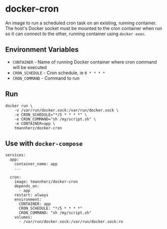 # docker-cron

An image to run a scheduled cron task on an existing, running container. The host's Docker socket must be mounted to the cron container when run so it can connect to the other, running container using `docker exec`.

## Environment Variables

* `CONTAINER` - Name of running Docker container where cron command will be executed
* `CRON_SCHEDULE` - Cron schedule, ie `0 * * * *`
* `CRON_COMMAND` - Command to run

## Run

```
docker run \
    -v /var/run/docker.sock:/var/run/docker.sock \
    -e CRON_SCHEDULE="*/5 * * * *" \
    -e CRON_COMMAND="sh /my/script.sh" \
    -e CONTAINER=app \
    tmannherz/docker-cron
```

## Use with `docker-compose`

```$yaml
services:
  app:
    container_name: app
    ...

  cron:
    image: tmannherz/docker-cron
    depends_on:
      - app
    restart: always
    environment:
      CONTAINER: app
      CRON_SCHEDULE: "*/5 * * * *"
      CRON_COMMAND: "sh /my/script.sh"
    volumes:
      - /var/run/docker.sock:/var/run/docker.sock:ro   
```
